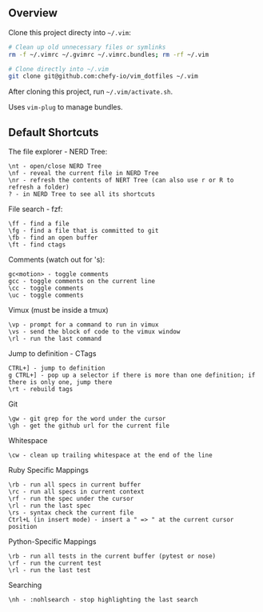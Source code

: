 ## Overview

Clone this project directy into `~/.vim`:

```bash
# Clean up old unnecessary files or symlinks
rm -f ~/.vimrc ~/.gvimrc ~/.vimrc.bundles; rm -rf ~/.vim

# Clone directly into ~/.vim
git clone git@github.com:chefy-io/vim_dotfiles ~/.vim
```

After cloning this project, run `~/.vim/activate.sh`.

Uses `vim-plug` to manage bundles.

## Default Shortcuts

The file explorer - NERD Tree:

```
\nt - open/close NERD Tree
\nf - reveal the current file in NERD Tree
\nr - refresh the contents of NERT Tree (can also use r or R to refresh a folder)
? - in NERD Tree to see all its shortcuts
```

File search - fzf:

```
\ff - find a file
\fg - find a file that is committed to git
\fb - find an open buffer
\ft - find ctags
```

Comments (watch out for \'s):

```
gc<motion> - toggle comments
gcc - toggle comments on the current line
\cc - toggle comments
\uc - toggle comments
```

Vimux (must be inside a tmux)

```
\vp - prompt for a command to run in vimux
\vs - send the block of code to the vimux window
\rl - run the last command
```

Jump to definition - CTags

```
CTRL+] - jump to definition
g CTRL+] - pop up a selector if there is more than one definition; if there is only one, jump there
\rt - rebuild tags
```

Git

```
\gw - git grep for the word under the cursor
\gh - get the github url for the current file
```

Whitespace

```
\cw - clean up trailing whitespace at the end of the line
```

Ruby Specific Mappings

```
\rb - run all specs in current buffer
\rc - run all specs in current context
\rf - run the spec under the cursor
\rl - run the last spec
\rs - syntax check the current file
Ctrl+L (in insert mode) - insert a " => " at the current cursor position
```

Python-Specific Mappings

```
\rb - run all tests in the current buffer (pytest or nose)
\rf - run the current test
\rl - run the last test
```

Searching

```
\nh - :nohlsearch - stop highlighting the last search
```
